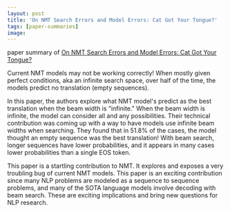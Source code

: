```yaml
---
layout: post
title: 'On NMT Search Errors and Model Errors: Cat Got Your Tongue?'
tags: [paper-summaries]
image:
---
```

paper summary of [On NMT Search Errors and Model Errors: Cat Got Your Tongue?]('https://arxiv.org/abs/1908.10090')
<!--end_excerpt-->

Current NMT models may not be working correctly! When mostly given perfect conditions, aka an infinite search space, over half of the time, the models predict no translation (empty sequences).

In this paper, the authors explore what NMT model's predict as the best translation when the beam width is "infinite." When the beam width is infinite, the model can consider all and any possibilities. Their technical contribution was coming up with a way to have models use infinite beam widths when searching. They found that in 51.8% of the cases, the model thought an empty sequence was the best translation! With beam search, longer sequences have lower probabilities, and it appears in many cases lower probabilities than a single EOS token.

This paper is a startling contribution to NMT. It explores and exposes a very troubling bug of current NMT models. This paper is an exciting contribution since many NLP problems are modeled as a sequence to sequence problems, and many of the SOTA language models involve decoding with beam search. These are exciting implications and bring new questions for NLP research.
